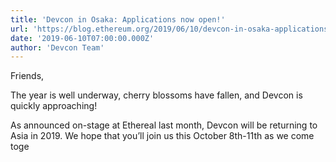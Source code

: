 ```yaml
---
title: 'Devcon in Osaka: Applications now open!'
url: 'https://blog.ethereum.org/2019/06/10/devcon-in-osaka-applications-now-open/'
date: '2019-06-10T07:00:00.000Z'
author: 'Devcon Team'
---
```

Friends,

The year is well underway, cherry blossoms have fallen, and Devcon is quickly approaching!

As announced on-stage at Ethereal last month, Devcon will be returning to Asia in 2019. We hope that you’ll join us this October 8th-11th as we come toge